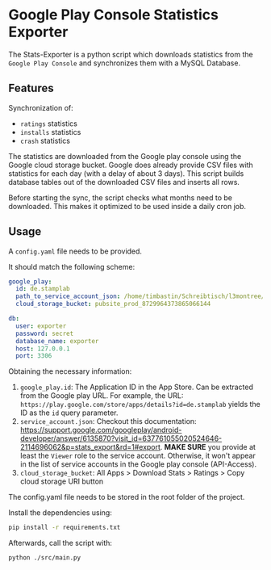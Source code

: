 # Google Play Console Statistics Exporter

The Stats-Exporter is a python script which downloads statistics from the `Google Play Console` and synchronizes them with a MySQL Database.

## Features

Synchronization of:

- `ratings` statistics
- `installs` statistics
- `crash` statistics

The statistics are downloaded from the Google play console using the Google cloud storage bucket. Google does already provide CSV files with statistics for each day (with a delay of about 3 days). This script builds database tables out of the downloaded CSV files and inserts all rows.

Before starting the sync, the script checks what months need to be downloaded. This makes it optimized to be used inside a daily cron job.

## Usage

A `config.yaml` file needs to be provided.

It should match the following scheme:

```yaml
google_play:
  id: de.stamplab
  path_to_service_account_json: /home/timbastin/Schreibtisch/l3montree/stats-exporter/service_account.json
  cloud_storage_bucket: pubsite_prod_8729964373865066144

db:
  user: exporter
  password: secret
  database_name: exporter
  host: 127.0.0.1
  port: 3306
```

Obtaining the necessary information:

1. `google_play.id`: The Application ID in the App Store. Can be extracted from the Google play URL. For example, the URL: `https://play.google.com/store/apps/details?id=de.stamplab` yields the ID as the `id` query parameter.
2. `service_account.json`: Checkout this documentation: https://support.google.com/googleplay/android-developer/answer/6135870?visit_id=637761055020524646-2114696062&p=stats_export&rd=1#export. **MAKE SURE** you provide at least the `Viewer` role to the service account. Otherwise, it won't appear in the list of service accounts in the Google play console (API-Access).
3. `cloud_storage_bucket`: All Apps > Download Stats > Ratings > Copy cloud storage URI button

The config.yaml file needs to be stored in the root folder of the project.

Install the dependencies using:

```sh
pip install -r requirements.txt
```

Afterwards, call the script with:

```sh
python ./src/main.py
```
